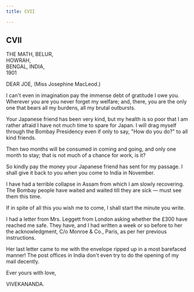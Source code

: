 ```yaml
---
title: CVII

---
```





  

  


## CVII

THE MATH, BELUR,  
HOWRAH,  
BENGAL, INDIA,  
1901

DEAR JOE, (Miss Josephine MacLeod.)

I can't even in imagination pay the immense debt of gratitude I owe you.
Wherever you are you never forget my welfare; and, there, you are the
only one that bears all my burdens, all my brutal outbursts.

Your Japanese friend has been very kind, but my health is so poor that I
am rather afraid I have not much time to spare for Japan. I will drag
myself through the Bombay Presidency even if only to say, "How do you
do?" to all kind friends.

Then two months will be consumed in coming and going, and only one month
to stay; that is not much of a chance for work, is it?

So kindly pay the money your Japanese friend has sent for my passage. I
shall give it back to you when you come to India in November.

I have had a terrible collapse in Assam from which I am slowly
recovering. The Bombay people have waited and waited till they are sick
— must see them this time.

If in spite of all this you wish me to come, I shall start the minute
you write.

I had a letter from Mrs. Leggett from London asking whether the £300
have reached me safe. They have, and I had written a week or so before
to her the acknowledgment, C/o Monroe & Co., Paris, as per her previous
instructions.

Her last letter came to me with the envelope ripped up in a most
barefaced manner! The post offices in India don't even try to do the
opening of my mail decently.

Ever yours with love,

VIVEKANANDA.


